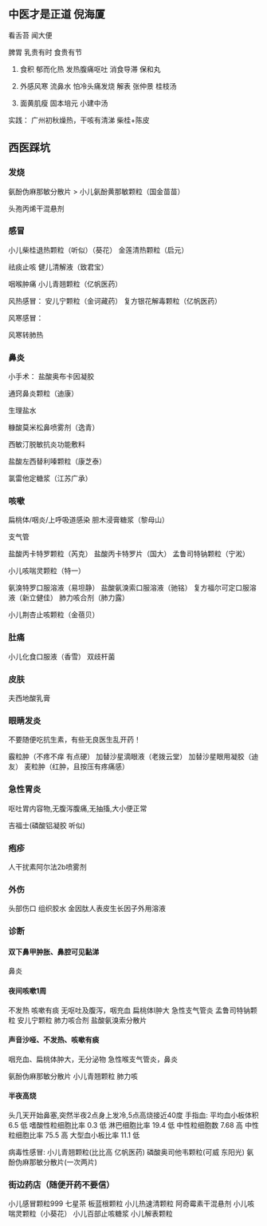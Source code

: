 ## 中医才是正道 倪海厦

看舌苔 闻大便

脾胃 乳贵有时 食贵有节
1. 食积 郁而化热 发热腹痛呕吐
消食导滞
保和丸

2. 外感风寒 流鼻水 怕冷头痛发烧
   解表
   张仲景 桂枝汤
3. 面黄肌瘦
   固本培元
   小建中汤

实践：
广州初秋燥热，干咳有清涕
柴桂+陈皮

## 西医踩坑
### 发烧

氨酚伪麻那敏分散片 > 小儿氨酚黄那敏颗粒（国金苗苗）

头孢丙烯干混悬剂

### 感冒

小儿柴桂退热颗粒（听似）（葵花）
金莲清热颗粒（启元）

祛痰止咳
健儿清解液（致君宝）

咽喉肿痛
小儿青翘颗粒（亿帆医药）

风热感冒：
安儿宁颗粒（金诃藏药）
复方银花解毒颗粒（亿帆医药）

风寒感冒：

风寒转肺热

### 鼻炎

小手术：
    盐酸奥布卡因凝胶

通窍鼻炎颗粒（迪康）

生理盐水

糠酸莫米松鼻喷雾剂（逸青）

西敏汀脱敏抗炎功能敷料

盐酸左西替利嗪颗粒（康芝泰）

氯雷他定糖浆（江苏广承）

### 咳嗽

扁桃体/咽炎/上呼吸道感染
胆木浸膏糖浆（黎母山）

支气管

盐酸丙卡特罗颗粒（芮克）
盐酸丙卡特罗片（国大）
孟鲁司特钠颗粒（宁淞）

小儿咳喘灵颗粒（特一）

氨溴特罗口服溶液（易坦静）
盐酸氨溴索口服溶液（驰铭）
复方福尔可定口服溶液（新立健佳）
肺力咳合剂（肺力露）

小儿荆杏止咳颗粒（金蓓贝）



### 肚痛

小儿化食口服液（香雪）
双歧杆菌

### 皮肤
夫西地酸乳膏

### 眼睛发炎
不要随便吃抗生素，有些无良医生乱开药！

霰粒肿（不疼不痒 有点硬）
    加替沙星滴眼液（老拨云堂）
    加替沙星眼用凝胶（迪友）
麦粒肿（红肿，且按压有疼痛感）

### 急性胃炎
呕吐胃内容物,无腹泻腹痛,无抽搐,大小便正常

吉福士(磷酸铝凝胶 听似)
### 疱疹
人干扰素阿尔法2b喷雾剂

### 外伤
头部伤口
组织胶水 
金因肽人表皮生长因子外用溶液
### 诊断
#### 双下鼻甲肿胀、鼻腔可见黏涕
鼻炎
#### 夜间咳嗽1周
不发热 咳嗽有痰 无呕吐及腹泻，咽充血 扁桃体I肿大
急性支气管炎
孟鲁司特钠颗粒
安儿宁颗粒
肺力咳合剂
盐酸氨溴索分散片

#### 声音沙哑、不发热、咳嗽有痰
咽充血、扁桃体肿大，无分泌物
急性喉支气管炎，鼻炎

氨酚伪麻那敏分散片
小儿青翘颗粒
肺力咳

#### 半夜高烧
头几天开始鼻塞,突然半夜2点身上发冷,5点高烧接近40度
手指血:
平均血小板体积 6.5 低
嗜酸性粒细胞比率 0.3 低
淋巴细胞比率 19.4 低
中性粒细胞数 7.68 高
中性粒细胞比率 75.5 高
大型血小板比率 11.1 低

病毒性感冒:
小儿青翘颗粒(比比高 亿帆医药)
磷酸奥司他韦颗粒(可威 东阳光)
氨酚伪麻那敏分散片(一次两片)

### 街边药店（随便开药不要信）
小儿感冒颗粒999
七星茶
板蓝根颗粒
小儿热速清颗粒
阿奇霉素干混悬剂
小儿咳喘灵颗粒（小葵花）
小儿百部止咳糖浆
小儿解表颗粒
